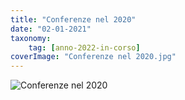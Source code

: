 ```yaml
---
title: "Conferenze nel 2020"
date: "02-01-2021"
taxonomy: 
    tag: [anno-2022-in-corso]
coverImage: "Conferenze nel 2020.jpg"
---
```


![Conferenze nel 2020](images/)
